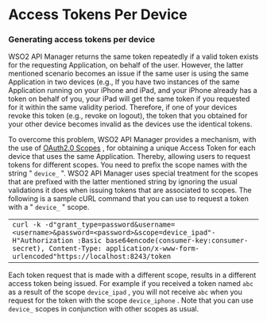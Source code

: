 # Access Tokens Per Device

### Generating access tokens per device

WSO2 API Manager returns the same token repeatedly if a valid token exists for the requesting Application, on behalf of the user. However, the latter mentioned scenario becomes an issue if the same user is using the same Application in two devices (e.g., If you have two instances of the same Application running on your iPhone and iPad, and your iPhone already has a token on behalf of you, your iPad will get the same token if you requested for it within the same validity period. Therefore, if one of your devices revoke this token (e.g., revoke on logout), the token that you obtained for your other device becomes invalid as the devices use the identical tokens.

To overcome this problem, WSO2 API Manager provides a mechanism, with the use of [OAuth2.0 Scopes]({{base_path}}/Learn/APISecurity/OAuth2DeepDive/OAuth2Scopes/fine-grained-access-control-with-oauth-scopes) , for obtaining a unique Access Token for each device that uses the same Application. Thereby, allowing users to request tokens for different scopes. You need to prefix the scope names with the string " `device_` ". WSO2 API Manager uses special treatment for the scopes that are prefixed with the latter mentioned string by ignoring the usual validations it does when issuing tokens that are associated to scopes. The following is a sample cURL command that you can use to request a token with a " `device_` " scope.

|                                                                                                                                                                                                                                                                                                                                                                                                                                                                  |
|------------------------------------------------------------------------------------------------------------------------------------------------------------------------------------------------------------------------------------------------------------------------------------------------------------------------------------------------------------------------------------------------------------------------------------------------------------------|
| `curl -k -d"grant_type=password&username=<username>&password=<password>&scope=device_ipad"-H"Authorization :Basic base64encode(consumer-key:consumer-secret), Content-Type: application/x-www-form-urlencoded"https://localhost:8243/token` |

Each token request that is made with a different scope, results in a different access token being issued. For example if you received a token named `abc` as a result of the scope `device_ipad` , you will not receive `abc` when you request for the token with the scope `device_iphone` . Note that you can use `device_` scopes in conjunction with other scopes as usual.
